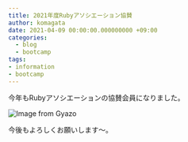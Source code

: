 ```yaml
---
title: 2021年度Rubyアソシエーション協賛
author: komagata
date: 2021-04-09 00:00:00.000000000 +09:00
categories:
  - blog
  - bootcamp
tags:
- information
- bootcamp
---
```

今年もRubyアソシエーションの協賛会員になりました。

![Image from Gyazo](https://i.gyazo.com/1f9c8698c001581c214f887af5fe6aa5.png)

今後もよろしくお願いします〜。
